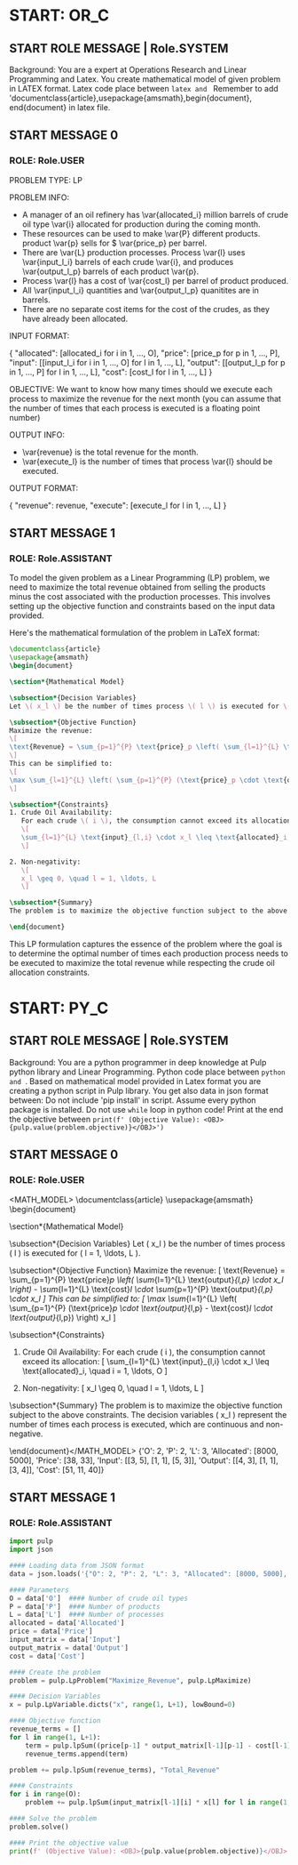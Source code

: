 # START: OR_C 
## START ROLE MESSAGE | Role.SYSTEM 
Background: You are a expert at Operations Research and Linear Programming and Latex. You create mathematical model of given problem in LATEX format. Latex code place between ```latex and ``` Remember to add 'documentclass{article},usepackage{amsmath},begin{document}, end{document} in latex file. 
## START MESSAGE 0 
### ROLE: Role.USER
<DESCRIPTION>
PROBLEM TYPE: LP

PROBLEM INFO: 

- A manager of an oil refinery has \var{allocated_i} million barrels of crude oil type \var{i} allocated for production during the coming month. 
- These resources can be used to make \var{P} different products. product \var{p} sells for $ \var{price_p} per barrel.
- There are \var{L} production processes. Process \var{l} uses \var{input_l_i} barrels of each crude \var{i}, and produces \var{output_l_p} barrels of each product \var{p}. 
- Process \var{l} has a cost of \var{cost_l} per barrel of product produced.
- All \var{input_l_i} quantities and \var{output_l_p} quanitites are in barrels. 
- There are no separate cost items for the cost of the crudes, as they have already been allocated.

INPUT FORMAT: 

{
    "allocated": [allocated_i for i in 1, ..., O],
    "price": [price_p for p in 1, ..., P],
    "input": [[input_l_i for i in 1, ..., O] for l in 1, ..., L],
    "output": [[output_l_p for p in 1, ..., P] for l in 1, ..., L],
    "cost": [cost_l for l in 1, ..., L]
}

OBJECTIVE: We want to know how many times should we execute each process to maximize the revenue for the next month (you can assume that the number of times that each process is executed is a floating point number)

OUTPUT INFO:

- \var{revenue} is the total revenue for the month.
- \var{execute_l} is the number of times that process \var{l} should be executed.

OUTPUT FORMAT:

{
    "revenue": revenue,
    "execute": [execute_l for l in 1, ..., L]
}

</DESCRIPTION>


## START MESSAGE 1 
### ROLE: Role.ASSISTANT
To model the given problem as a Linear Programming (LP) problem, we need to maximize the total revenue obtained from selling the products minus the cost associated with the production processes. This involves setting up the objective function and constraints based on the input data provided.

Here's the mathematical formulation of the problem in LaTeX format:

```latex
\documentclass{article}
\usepackage{amsmath}
\begin{document}

\section*{Mathematical Model}

\subsection*{Decision Variables}
Let \( x_l \) be the number of times process \( l \) is executed for \( l = 1, \ldots, L \).

\subsection*{Objective Function}
Maximize the revenue:
\[
\text{Revenue} = \sum_{p=1}^{P} \text{price}_p \left( \sum_{l=1}^{L} \text{output}_{l,p} \cdot x_l \right) - \sum_{l=1}^{L} \text{cost}_l \cdot \sum_{p=1}^{P} \text{output}_{l,p} \cdot x_l
\]
This can be simplified to:
\[
\max \sum_{l=1}^{L} \left( \sum_{p=1}^{P} (\text{price}_p \cdot \text{output}_{l,p} - \text{cost}_l \cdot \text{output}_{l,p}) \right) x_l
\]

\subsection*{Constraints}
1. Crude Oil Availability:
   For each crude \( i \), the consumption cannot exceed its allocation:
   \[
   \sum_{l=1}^{L} \text{input}_{l,i} \cdot x_l \leq \text{allocated}_i, \quad i = 1, \ldots, O
   \]

2. Non-negativity:
   \[
   x_l \geq 0, \quad l = 1, \ldots, L
   \]

\subsection*{Summary}
The problem is to maximize the objective function subject to the above constraints. The decision variables \( x_l \) represent the number of times each process is executed, which are continuous and non-negative.

\end{document}
```

This LP formulation captures the essence of the problem where the goal is to determine the optimal number of times each production process needs to be executed to maximize the total revenue while respecting the crude oil allocation constraints.

# START: PY_C 
## START ROLE MESSAGE | Role.SYSTEM 
Background: You are a python programmer in deep knowledge at Pulp python library and Linear Programming. Python code place between ```python and ```. Based on mathematical model provided in Latex format you are creating a python script in Pulp library. You get also data in json format between: <DATA></DATA> Do not include 'pip install' in script. Assume every python package is installed. Do not use `while` loop in python code! Print at the end the objective between <OBJ></OBJ> `print(f' (Objective Value): <OBJ>{pulp.value(problem.objective)}</OBJ>')` 
## START MESSAGE 0 
### ROLE: Role.USER
<MATH_MODEL>
\documentclass{article}
\usepackage{amsmath}
\begin{document}

\section*{Mathematical Model}

\subsection*{Decision Variables}
Let \( x_l \) be the number of times process \( l \) is executed for \( l = 1, \ldots, L \).

\subsection*{Objective Function}
Maximize the revenue:
\[
\text{Revenue} = \sum_{p=1}^{P} \text{price}_p \left( \sum_{l=1}^{L} \text{output}_{l,p} \cdot x_l \right) - \sum_{l=1}^{L} \text{cost}_l \cdot \sum_{p=1}^{P} \text{output}_{l,p} \cdot x_l
\]
This can be simplified to:
\[
\max \sum_{l=1}^{L} \left( \sum_{p=1}^{P} (\text{price}_p \cdot \text{output}_{l,p} - \text{cost}_l \cdot \text{output}_{l,p}) \right) x_l
\]

\subsection*{Constraints}
1. Crude Oil Availability:
   For each crude \( i \), the consumption cannot exceed its allocation:
   \[
   \sum_{l=1}^{L} \text{input}_{l,i} \cdot x_l \leq \text{allocated}_i, \quad i = 1, \ldots, O
   \]

2. Non-negativity:
   \[
   x_l \geq 0, \quad l = 1, \ldots, L
   \]

\subsection*{Summary}
The problem is to maximize the objective function subject to the above constraints. The decision variables \( x_l \) represent the number of times each process is executed, which are continuous and non-negative.

\end{document}</MATH_MODEL>
<DATA>
{'O': 2, 'P': 2, 'L': 3, 'Allocated': [8000, 5000], 'Price': [38, 33], 'Input': [[3, 5], [1, 1], [5, 3]], 'Output': [[4, 3], [1, 1], [3, 4]], 'Cost': [51, 11, 40]}</DATA>


## START MESSAGE 1 
### ROLE: Role.ASSISTANT
```python
import pulp
import json

#### Loading data from JSON format
data = json.loads('{"O": 2, "P": 2, "L": 3, "Allocated": [8000, 5000], "Price": [38, 33], "Input": [[3, 5], [1, 1], [5, 3]], "Output": [[4, 3], [1, 1], [3, 4]], "Cost": [51, 11, 40]}')

#### Parameters
O = data['O']  #### Number of crude oil types
P = data['P']  #### Number of products
L = data['L']  #### Number of processes
allocated = data['Allocated']
price = data['Price']
input_matrix = data['Input']
output_matrix = data['Output']
cost = data['Cost']

#### Create the problem
problem = pulp.LpProblem("Maximize_Revenue", pulp.LpMaximize)

#### Decision Variables
x = pulp.LpVariable.dicts("x", range(1, L+1), lowBound=0)

#### Objective function
revenue_terms = []
for l in range(1, L+1):
    term = pulp.lpSum((price[p-1] * output_matrix[l-1][p-1] - cost[l-1] * output_matrix[l-1][p-1]) * x[l] for p in range(1, P+1))
    revenue_terms.append(term)

problem += pulp.lpSum(revenue_terms), "Total_Revenue"

#### Constraints
for i in range(O):
    problem += pulp.lpSum(input_matrix[l-1][i] * x[l] for l in range(1, L+1)) <= allocated[i], f"Crude_Oil_Allocation_{i+1}"

#### Solve the problem
problem.solve()

#### Print the objective value
print(f' (Objective Value): <OBJ>{pulp.value(problem.objective)}</OBJ>')
```

